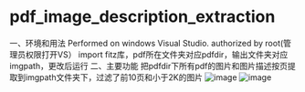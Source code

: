 # pdf_image_description_extraction
一、环境和用法
  Performed on windows Visual Studio.
  authorized by root(管理员权限打开VS）
  import fitz库，pdf所在文件夹对应pdfdir，输出文件夹对应imgpath，更改后运行
二、主要功能
  把pdfdir下所有pdf的图片和图片描述按页提取到imgpath文件夹下，过滤了前10页和小于2K的图片
  ![image](https://github.com/grandcyw/pdf_image_description_extraction/assets/129830047/3597daa4-36db-4489-b909-00965bc6831d)
![image](https://github.com/grandcyw/pdf_image_description_extraction/assets/129830047/84b91db2-5b38-4638-adae-4d474c7974a8)
